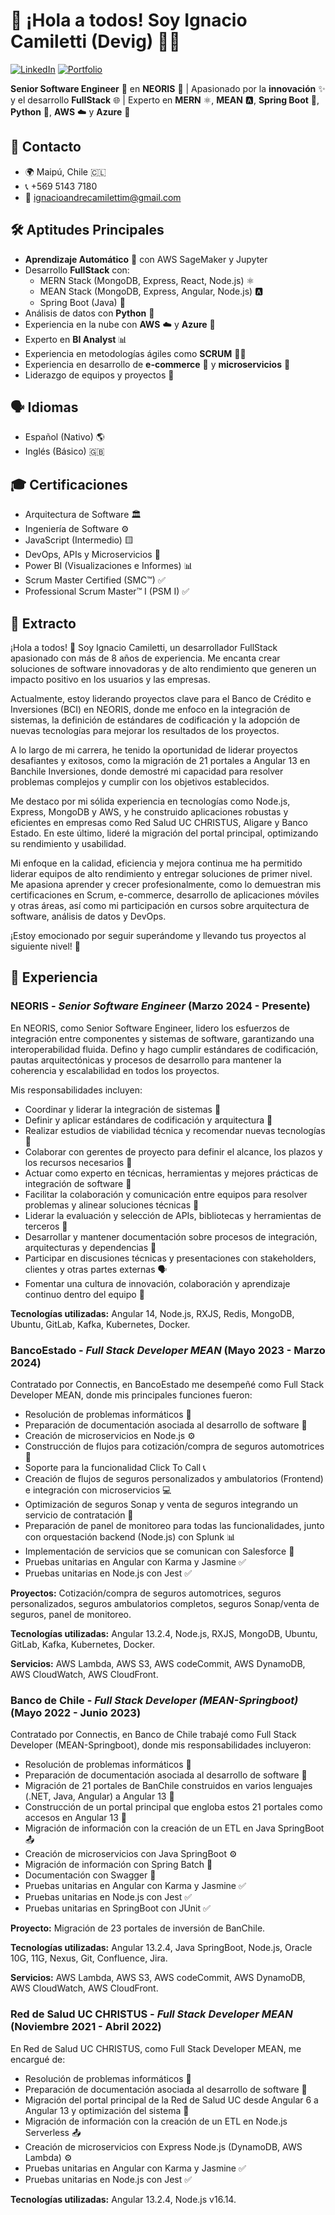 # 👋 ¡Hola a todos! Soy Ignacio Camiletti (Devig) 👨‍💻

[![LinkedIn](https://img.shields.io/badge/LinkedIn-Ignacio%20Camiletti-blue?style=flat&logo=linkedin)](www.linkedin.com/in/ignaciocamiletti) 
[![Portfolio](https://img.shields.io/badge/Portfolio-Visitar-brightgreen?style=flat)](portafolio-ignaciocamiletti.netlify.app/)

**Senior Software Engineer** 💼 en **NEORIS**  🚀 | Apasionado por la **innovación** ✨ y el desarrollo **FullStack** 🌐 | Experto en **MERN** ⚛️, **MEAN** 🅰️, **Spring Boot** 🍃, **Python** 🐍, **AWS** ☁️ y **Azure** 🔷

## 📍 Contacto

- 🌍 Maipú, Chile 🇨🇱
- 📞 +569 5143 7180
- 📧 ignacioandrecamilettim@gmail.com

## 🛠️ Aptitudes Principales

- **Aprendizaje Automático** 🤖 con AWS SageMaker y Jupyter 
- Desarrollo **FullStack** con:
    - MERN Stack (MongoDB, Express, React, Node.js) ⚛️
    - MEAN Stack (MongoDB, Express, Angular, Node.js) 🅰️
    - Spring Boot (Java) 🍃
- Análisis de datos con **Python** 🐍
- Experiencia en la nube con **AWS** ☁️ y **Azure** 🔷
- Experto en **BI Analyst** 📊
- Experiencia en metodologías ágiles como **SCRUM** 🏃‍♂️
- Experiencia en desarrollo de **e-commerce** 🛒 y **microservicios** 🔄
- Liderazgo de equipos y proyectos 🚀

## 🗣️ Idiomas

- Español (Nativo) 🌎
- Inglés (Básico) 🇬🇧

## 🎓 Certificaciones

- Arquitectura de Software 🏛️
- Ingeniería de Software ⚙️
- JavaScript (Intermedio) 🟨
- DevOps, APIs y Microservicios 🔄
- Power BI (Visualizaciones e Informes) 📊
- Scrum Master Certified (SMC™) ✅
- Professional Scrum Master™ I (PSM I) ✅

## 🚀 Extracto

¡Hola a todos! 👋 Soy Ignacio Camiletti, un desarrollador FullStack apasionado con más de 8 años de experiencia. Me encanta crear soluciones de software innovadoras y de alto rendimiento que generen un impacto positivo en los usuarios y las empresas. 

Actualmente, estoy liderando proyectos clave para el Banco de Crédito e Inversiones (BCI) en NEORIS, donde me enfoco en la integración de sistemas, la definición de estándares de codificación y la adopción de nuevas tecnologías para mejorar los resultados de los proyectos.

A lo largo de mi carrera, he tenido la oportunidad de liderar proyectos desafiantes y exitosos, como la migración de 21 portales a Angular 13 en Banchile Inversiones, donde demostré mi capacidad para resolver problemas complejos y cumplir con los objetivos establecidos.

Me destaco por mi sólida experiencia en tecnologías como Node.js, Express, MongoDB y AWS, y he construido aplicaciones robustas y eficientes en empresas como Red Salud UC CHRISTUS, Aligare y Banco Estado. En este último, lideré la migración del portal principal, optimizando su rendimiento y usabilidad.

Mi enfoque en la calidad, eficiencia y mejora continua me ha permitido liderar equipos de alto rendimiento y entregar soluciones de primer nivel. Me apasiona aprender y crecer profesionalmente, como lo demuestran mis certificaciones en Scrum, e-commerce, desarrollo de aplicaciones móviles y otras áreas, así como mi participación en cursos sobre arquitectura de software, análisis de datos y DevOps.

¡Estoy emocionado por seguir superándome y llevando tus proyectos al siguiente nivel! 🚀

## 💼 Experiencia

### NEORIS - *Senior Software Engineer* (Marzo 2024 - Presente)

En NEORIS, como Senior Software Engineer, lidero los esfuerzos de integración entre componentes y sistemas de software, garantizando una interoperabilidad fluida. Defino y hago cumplir estándares de codificación, pautas arquitectónicas y procesos de desarrollo para mantener la coherencia y escalabilidad en todos los proyectos. 

Mis responsabilidades incluyen:

- Coordinar y liderar la integración de sistemas 🔗
- Definir y aplicar estándares de codificación y arquitectura 📐
- Realizar estudios de viabilidad técnica y recomendar nuevas tecnologías 🔬
- Colaborar con gerentes de proyecto para definir el alcance, los plazos y los recursos necesarios 📅
- Actuar como experto en técnicas, herramientas y mejores prácticas de integración de software 🧠
- Facilitar la colaboración y comunicación entre equipos para resolver problemas y alinear soluciones técnicas 🤝
- Liderar la evaluación y selección de APIs, bibliotecas y herramientas de terceros 🧰
- Desarrollar y mantener documentación sobre procesos de integración, arquitecturas y dependencias 📄
- Participar en discusiones técnicas y presentaciones con stakeholders, clientes y otras partes externas 🗣️
- Fomentar una cultura de innovación, colaboración y aprendizaje continuo dentro del equipo 💪

**Tecnologías utilizadas:** Angular 14, Node.js, RXJS, Redis, MongoDB, Ubuntu, GitLab, Kafka, Kubernetes, Docker.

### BancoEstado - *Full Stack Developer MEAN* (Mayo 2023 - Marzo 2024)

Contratado por Connectis, en BancoEstado me desempeñé como Full Stack Developer MEAN, donde mis principales funciones fueron:

- Resolución de problemas informáticos 🔧
- Preparación de documentación asociada al desarrollo de software 📄
- Creación de microservicios en Node.js ⚙️
- Construcción de flujos para cotización/compra de seguros automotrices 🚗
- Soporte para la funcionalidad Click To Call 📞
- Creación de flujos de seguros personalizados y ambulatorios (Frontend) e integración con microservicios 💻
- Optimización de seguros Sonap y venta de seguros integrando un servicio de contratación 📑
- Preparación de panel de monitoreo para todas las funcionalidades, junto con orquestación backend (Node.js) con Splunk 📊
- Implementación de servicios que se comunican con Salesforce 🤝
- Pruebas unitarias en Angular con Karma y Jasmine ✅
- Pruebas unitarias en Node.js con Jest ✅

**Proyectos:** Cotización/compra de seguros automotrices, seguros personalizados, seguros ambulatorios completos, seguros Sonap/venta de seguros, panel de monitoreo.

**Tecnologías utilizadas:** Angular 13.2.4, Node.js, RXJS, MongoDB, Ubuntu, GitLab, Kafka, Kubernetes, Docker.

**Servicios:** AWS Lambda, AWS S3, AWS codeCommit, AWS DynamoDB, AWS CloudWatch, AWS CloudFront.

### Banco de Chile - *Full Stack Developer (MEAN-Springboot)* (Mayo 2022 - Junio 2023)

Contratado por Connectis, en Banco de Chile trabajé como Full Stack Developer (MEAN-Springboot), donde mis responsabilidades incluyeron:

- Resolución de problemas informáticos 🔧
- Preparación de documentación asociada al desarrollo de software 📄
- Migración de 21 portales de BanChile construidos en varios lenguajes (.NET, Java, Angular) a Angular 13 🔄
- Construcción de un portal principal que engloba estos 21 portales como accesos en Angular 13 🚪
- Migración de información con la creación de un ETL en Java SpringBoot 📤
- Creación de microservicios con Java SpringBoot ⚙️
- Migración de información con Spring Batch 🔄
- Documentación con Swagger 📄
- Pruebas unitarias en Angular con Karma y Jasmine ✅
- Pruebas unitarias en Node.js con Jest ✅
- Pruebas unitarias en SpringBoot con JUnit ✅

**Proyecto:** Migración de 23 portales de inversión de BanChile.

**Tecnologías utilizadas:** Angular 13.2.4, Java SpringBoot, Node.js, Oracle 10G, 11G, Nexus, Git, Confluence, Jira.

**Servicios:** AWS Lambda, AWS S3, AWS codeCommit, AWS DynamoDB, AWS CloudWatch, AWS CloudFront.

### Red de Salud UC CHRISTUS - *Full Stack Developer MEAN* (Noviembre 2021 - Abril 2022)

En Red de Salud UC CHRISTUS, como Full Stack Developer MEAN, me encargué de:

- Resolución de problemas informáticos 🔧
- Preparación de documentación asociada al desarrollo de software 📄
- Migración del portal principal de la Red de Salud UC desde Angular 6 a Angular 13 y optimización del sistema 🔄
- Migración de información con la creación de un ETL en Node.js Serverless 📤
- Creación de microservicios con Express Node.js (DynamoDB, AWS Lambda) ⚙️
- Pruebas unitarias en Angular con Karma y Jasmine ✅
- Pruebas unitarias en Node.js con Jest ✅

**Tecnologías utilizadas:** Angular 13.2.4, Node.js v16.14.
